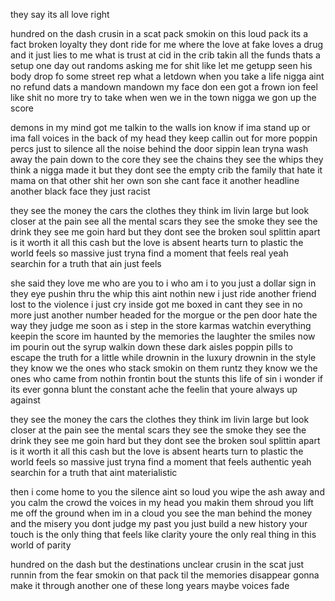 they say its all love right

hundred on the dash crusin in a scat pack
smokin on this loud pack its a fact
broken loyalty they dont ride for me where the love at
fake loves a drug and it just lies to me what is trust at
cid in the crib takin all the funds thats a setup
one day out randoms asking me for shit like let me getupp
seen his body drop fo some street rep what a letdown
when you take a life nigga aint no refund dats a mandown
mandown my face don een got a frown ion feel like shit no more
try to take when wen we in the town nigga we gon up the score

demons in my mind got me talkin to the walls
ion know if ima stand up or ima fall
voices in the back of my head they keep callin out for more
poppin percs just to silence all the noise behind the door
sippin lean tryna wash away the pain down to the core
they see the chains they see the whips they think a nigga made it
but they dont see the empty crib the family that hate it
mama on that other shit her own son she cant face it
another headline another black face they just racist

they see the money the cars the clothes they think im livin large
but look closer at the pain see all the mental scars
they see the smoke they see the drink they see me goin hard
but they dont see the broken soul splittin apart
is it worth it all this cash but the love is absent
hearts turn to plastic the world feels so massive
just tryna find a moment that feels real
yeah searchin for a truth that ain just feels

she said they love me who are you to i
who am i to you just a dollar sign in they eye
pushin thru the whip this aint nothin new i just ride
another friend lost to the violence i just cry inside
got me boxed in cant they see in no more 
just another number headed for the morgue or the pen door
hate the way they judge me soon as i step in the store
karmas watchin everything keepin the score
im haunted by the memories the laughter the smiles
now im pourin out the syrup walkin down these dark aisles
poppin pills to escape the truth for a little while
drownin in the luxury drownin in the style
they know we the ones who stack smokin on them runtz
they know we the ones who came from nothin frontin bout the stunts
this life of sin i wonder if its ever gonna blunt
the constant ache the feelin that youre always up against

they see the money the cars the clothes they think im livin large
but look closer at the pain see the mental scars
they see the smoke they see the drink they see me goin hard
but they dont see the broken soul splittin apart
is it worth it all this cash but the love is absent
hearts turn to plastic the world feels so massive
just tryna find a moment that feels authentic
yeah searchin for a truth that aint materialistic

then i come home to you the silence aint so loud
you wipe the ash away and you calm the crowd
the voices in my head you makin them shroud
you lift me off the ground when im in a cloud
you see the man behind the money and the misery
you dont judge my past you just build a new history
your touch is the only thing that feels like clarity
youre the only real thing in this world of parity

hundred on the dash but the destinations unclear
crusin in the scat just runnin from the fear
smokin on that pack til the memories disappear
gonna make it through another one of these long years
maybe
voices fade
